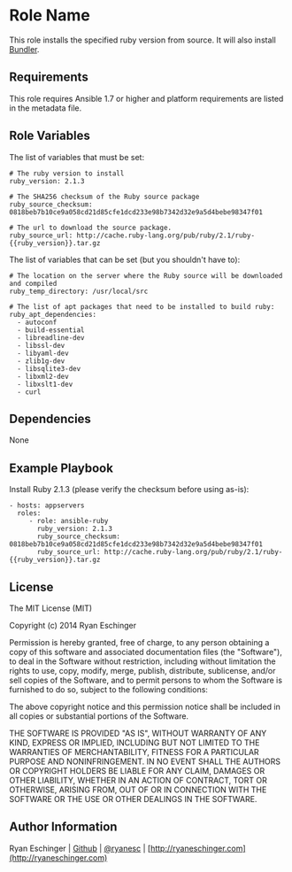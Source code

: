 Role Name
=========

This role installs the specified ruby version from source. It will also install [Bundler](http://bundler.io/).

Requirements
------------

This role requires Ansible 1.7 or higher and platform requirements are listed in the metadata file.

Role Variables
--------------

The list of variables that must be set:

    # The ruby version to install
    ruby_version: 2.1.3

    # The SHA256 checksum of the Ruby source package
    ruby_source_checksum: 0818beb7b10ce9a058cd21d85cfe1dcd233e98b7342d32e9a5d4bebe98347f01

    # The url to download the source package.
    ruby_source_url: http://cache.ruby-lang.org/pub/ruby/2.1/ruby-{{ruby_version}}.tar.gz

The list of variables that can be set (but you shouldn't have to):

    # The location on the server where the Ruby source will be downloaded and compiled
    ruby_temp_directory: /usr/local/src

    # The list of apt packages that need to be installed to build ruby:
    ruby_apt_dependencies:
      - autoconf
      - build-essential
      - libreadline-dev
      - libssl-dev
      - libyaml-dev
      - zlib1g-dev
      - libsqlite3-dev
      - libxml2-dev
      - libxslt1-dev
      - curl

Dependencies
------------

None

Example Playbook
----------------

Install Ruby 2.1.3 (please verify the checksum before using as-is):

    - hosts: appservers
      roles:
         - role: ansible-ruby
           ruby_version: 2.1.3
           ruby_source_checksum: 0818beb7b10ce9a058cd21d85cfe1dcd233e98b7342d32e9a5d4bebe98347f01
           ruby_source_url: http://cache.ruby-lang.org/pub/ruby/2.1/ruby-{{ruby_version}}.tar.gz

License
-------

The MIT License (MIT)

Copyright (c) 2014 Ryan Eschinger

Permission is hereby granted, free of charge, to any person obtaining a copy
of this software and associated documentation files (the "Software"), to deal
in the Software without restriction, including without limitation the rights
to use, copy, modify, merge, publish, distribute, sublicense, and/or sell
copies of the Software, and to permit persons to whom the Software is
furnished to do so, subject to the following conditions:

The above copyright notice and this permission notice shall be included in all
copies or substantial portions of the Software.

THE SOFTWARE IS PROVIDED "AS IS", WITHOUT WARRANTY OF ANY KIND, EXPRESS OR
IMPLIED, INCLUDING BUT NOT LIMITED TO THE WARRANTIES OF MERCHANTABILITY,
FITNESS FOR A PARTICULAR PURPOSE AND NONINFRINGEMENT. IN NO EVENT SHALL THE
AUTHORS OR COPYRIGHT HOLDERS BE LIABLE FOR ANY CLAIM, DAMAGES OR OTHER
LIABILITY, WHETHER IN AN ACTION OF CONTRACT, TORT OR OTHERWISE, ARISING FROM,
OUT OF OR IN CONNECTION WITH THE SOFTWARE OR THE USE OR OTHER DEALINGS IN THE
SOFTWARE.

Author Information
------------------

Ryan Eschinger | [Github](https://github.com/ryane) | [@ryanesc](https://twitter.com/ryanesc) | [http://ryaneschinger.com](http://ryaneschinger.com)
